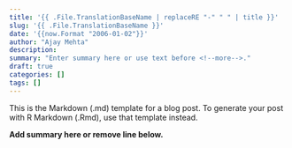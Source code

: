 ```yaml
---
title: '{{ .File.TranslationBaseName | replaceRE "-" " " | title }}'
slug: '{{ .File.TranslationBaseName }}'
date: '{{now.Format "2006-01-02"}}'
author: "Ajay Mehta"
description:
summary: "Enter summary here or use text before <!--more-->."
draft: true
categories: []
tags: []
---
```


This is the Markdown (.md) template for a blog post.
To generate your post with R Markdown (.Rmd), use that template instead.

**Add summary here or remove line below.**
<!--more-->
